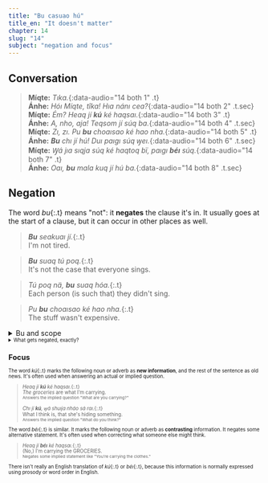 ```yaml
---
title: "Bu casuao hú"
title_en: "It doesn't matter"
chapter: 14
slug: "14"
subject: "negation and focus"
---
```


## Conversation

<!-- <img style="float:right;margin-left:-1em" src="../tika.svg" height="200" alt="Míqte arriving with groceries." /> -->

> **Míqte:** _Tıka._{:data-audio="14 both 1" .t}<br>
> **Ánhe:** _Hóı Míqte, tîka! Hıa nánı cea?_{:data-audio="14 both 2" .t.sec}<br>
> **Míqte:** _Ém? Heaq jí **kú** ké haqsaı._{:data-audio="14 both 3" .t}<br>
> **Ánhe:** _A, nho, aja! Teqsom jí súq ba._{:data-audio="14 both 4" .t.sec}<br>
> **Míqte:** _Zı, zı. Pu **bu** choaısao ké hao nha._{:data-audio="14 both 5" .t}<br>
> **Ánhe:** _**Bu** chı jí hú! Duı paıgı súq ꝡeı._{:data-audio="14 both 6" .t.sec}<br>
> **Míqte:** _Ꝡá jıa sıqja súq ké haqtoq bï, paıgı **béı** <em>súq</em>._{:data-audio="14 both 7" .t}<br>
> **Ánhe:** _Oaı, **bu** mala kuq jí hú ba._{:data-audio="14 both 8" .t.sec}

## Negation

The word _bu_{:.t} means "not": it **negates** the clause it's in. It usually goes at the start of a clause, but it can occur in other places as well.

> _**Bu** seakuaı jí._{:.t}<br>
> I'm not tired.

> _**Bu** suaq tú poq._{:.t}<br>
> It's not the case that everyone sings.

> _Tú poq nä, **bu** suaq hóa._{:.t}<br>
> Each person (is such that) they didn't sing.

> _Pu **bu** choaısao ké hao nha._{:.t}<br>
> The stuff wasn't expensive.

<details class="aside grammar" markdown="1">
<summary>Bu and scope</summary>

Just like the quantifying articles _sá_{:.t} wraps its scope island in a "there exists" (∃) and _tú_{:.t} wraps it scope island in a "for all" (∀), the word _bu_{:.t} wraps its scope island in a _not_ (¬).

{:style="text-align:center"}
> <small>Ꝡa chı jí, ꝡá pu <b>bu</b> suaq <b>sá</b> poq da.</small>
>
> <div class="scope t"><span class="sb"><i>Ꝡa</i></span> chı jí, <div class="scope t s2"><span class="sb"><i>ꝡá</i></span> pu <b>bu</b> suaq <b>sá</b> poq</div> da.</div>
>
> <div class="scope t"><span class="sb"><i>&ensp;</i></span>I believe <div class="scope t s2"><span class="sb"><i>¬ ∃p:</i></span><b>p</b> sang.</div></div>
>
> {:style="margin-top:0"}
> <small>I believe nobody sang.

The operators ¬ and ∃p in the formula reflect the order of _bu_{:.t} and _sá_{:.t} in the original sentence. And so if we reorder these words, the meaning changes.

{:style="text-align:center"}
> <small>Ꝡa chı jí, ꝡá <b>sá</b> poq nä pu <b>bu</b> suaq hó da.</small>
>
> <div class="scope t"><span class="sb"><i>Ꝡa</i></span> chı jí, <div class="scope t s2"><span class="sb"><i>ꝡá</i></span> <b>sá</b> poq nä pu <b>bu</b> suaq hó</div> da.</div>
>
> <div class="scope t"><span class="sb"><i>&ensp;</i></span>I believe <div class="scope t s2"><span class="sb"><i>∃p: ¬</i></span><b>p</b> sang.</div></div>
>
> {:style="margin-top:0"}
> <small>I believe there was a person who didn't sing.

</details>

<details class="aside semantics" markdown="1">
<summary>What gets negated, exactly?</summary>

### Episodic sentences

Episodic Toaq sentences claim that certain events exist at some time. That means a simple sentence with _bu_{:.t} (or _sía_{:.t}) claims the non-existence of a certain kind of event.

> _Tı jí Súomıgua._{:.t}<br>
> I was in Finland.<br>
> <small markdown="1">There exists some event _e_ during time _t_ of me being in Finland.</small>

> _**Bu** tı jí Súomıgua._{:.t}<br>
> I wasn't in Finland.<br>
> <small markdown="1">**It's false that** there exists some event _e_ during time _t_ of me being in Finland.</small>

Because this variable _t_ is a ["vague, definite" time](../8), we don't claim that we _never_ were or _never_ will be in Finland — only that it didn't happen within the time we are talking about.

If there are other quantifiers, _bu_{:.t} may negate a more complex claim:

> _Geq jí tú lıq._{:.t}<br>
> I met every woman.<br>
> <small markdown="1">For each woman _L_, there exists some event _e_ during time _t_ of me meeting _L_.</small>
>
> _**Bu** geq jí tú lıq._{:.t}<br>
> It's false that I met every woman.<br>
> <small markdown="1">**It's false that**, for each woman _L_, there exists some event _e_ during time _t_ of me meeting _L_.</small>

That is: I failed to meet at least some woman, and so the for-all statement about meeting-episodes isn't true.

(By the way, when a sentence refers to a "vague definite time" _t_, we take this to be the same _t_ for the whole sentence, across all assignments of variables: _Geq jí tú lıq_{:.t} comes with a guarantee that "the time we are talking about" isn't different from one woman to the next.)

### Generic sentences

In generic sentences, _he_{:.t} also acts as a scope operator, and so the order of it and _bu_{:.t} matters:

> _He **bu** jaı báq poq._{:.t}<br>
> People are unhappy.<br>
> <small markdown="1">It's true that, as a rule, there are **no** events of people being happy.</small>

> _**Bu** he jaı báq poq._{:.t}<br>
> People aren't happy.<br>
> <small markdown="1">It is **not** true that, as a rule, there are events of people being happy.</small>

### Tense

It usually doesn't matter which way around _bu_{:.t} and the tense word are.

> _**Bu** naı casuao hú._{:.t}<br>
> _Naı **bu** casuao hú._{:.t}<br>
> (**¬** ∃e) That doesn't matter now.

But if it's an existential tense, like _mala_{:.t}, the order matters, just like it does between _bu_{:.t} and _sá_{:.t}.

> _**Bu** <span class="s2">mala</span> casuao hú._{:.t}<br>
> (**¬** <span class="s2">∃t</span> ∃e) That has never mattered.
>
> _<span class="s2">Mala</span> **bu** casuao hú._{:.t}<br>
> (<span class="s2">∃t</span> **¬** ∃e) One time, that didn't matter.

</details>

## Focus

The word _kú_{:.t} marks the following noun or adverb as **new information**, and the rest of the sentence as old news. It's often used when answering an actual or implied question.

> _Heaq jí **kú** ké haqsaı._{:.t}<br>
> _The groceries_ are what I'm carrying.<br>
> <small>Answers the implied question "What are you carrying?"</small>
>
> _Chı jí **kú**, ꝡá shuıja nháo sá raı._{:.t}<br>
> What I think is, that she's hiding something.<br>
> <small>Answers the implied question "What do you think?"</small>

The word _béı_{:.t} is similar. It marks the following noun or adverb as **contrasting** information. It negates some alternative statement. It's often used when correcting what someone else might think.

> _Heaq jí **béı** <em>ké haqsaı</em>._{:.t}<br>
> (No,) I'm carrying the GROCERIES.<br>
> <small>Negates some implied statement like "You're carrying the clothes."</small>

There isn't really an English translation of _kú_{:.t} or _béı_{:.t}, because this information is normally expressed using prosody or word order in English.
